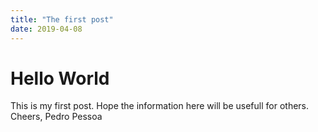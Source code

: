 ```yaml
---
title: "The first post"
date: 2019-04-08
---
```


# Hello World
This is my first post. Hope the information here will be usefull for others.
Cheers,
Pedro Pessoa
